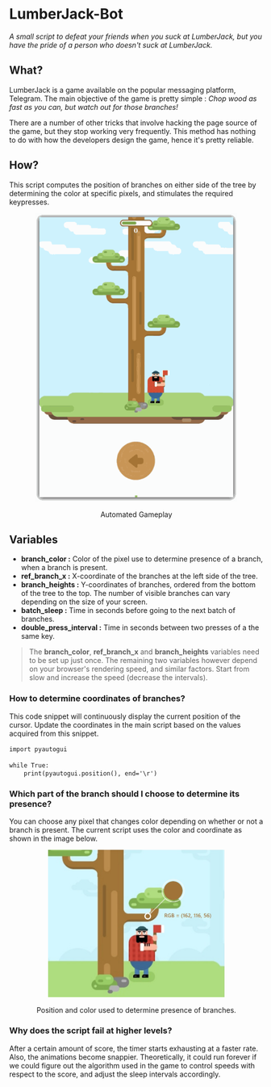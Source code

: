 # LumberJack-Bot
*A small script to defeat your friends when you suck at LumberJack, but you have the pride of a person who doesn't suck at LumberJack.*
## What?
LumberJack is a game available on the popular messaging platform, Telegram. The main objective of the game is pretty simple : 
*Chop wood as fast as you can, but watch out for those branches!*

There are a number of other tricks that involve hacking the page source of the game, but they stop working very frequently. This method has nothing to do with how the developers design the game, hence it's pretty reliable.
## How?
This script computes the position of branches on either side of the tree by determining the color at specific pixels, and stimulates the required keypresses.

<p align="center">
  <img width="400" src="https://raw.githubusercontent.com/ankit1w/LumberJack-Bot/assets/automated-gameplay.gif">
</p> 
<p align="center">
  Automated Gameplay
</p>

## Variables
 - **branch_color :**  Color of the pixel use to determine presence of a branch, when a branch is present.
 - **ref_branch_x :**  X-coordinate of the branches at the left side of the tree.
 - **branch_heights :** Y-coordinates of branches, ordered from the bottom of the tree to the top. The number of visible branches can vary depending on the size of your screen.
 - **batch_sleep :** Time in seconds before going to the next batch of branches.  
- **double_press_interval :** Time in seconds between two presses of a the same key.

> The **branch_color**, **ref_branch_x** and **branch_heights** variables need to be set up just once. The remaining two variables however depend on your browser's rendering speed, and similar factors. Start from slow and increase the speed (decrease the intervals).

### How to determine coordinates of branches?
This code snippet will continuously display the current position of the cursor. Update the coordinates in the main script based on the values acquired from this snippet.

    import pyautogui
    
    while True:
    	print(pyautogui.position(), end='\r')
  ### Which part of the branch should I choose to determine its presence?
  You can choose any pixel that changes color depending on whether or not a branch is present. The current script uses the color and coordinate as shown in the image below.
<p align="center">
  <img width="350" src="https://raw.githubusercontent.com/ankit1w/LumberJack-Bot/assets/color_data.jpg">
</p> 
<p align="center">
  Position and color used to determine presence of branches.
</p>

### Why does the script fail at higher levels?
After a certain amount of score, the timer starts exhausting at a faster rate. Also, the animations become snappier. Theoretically, it could run forever if we could figure out the algorithm used in the game to control speeds with respect to the score, and adjust the sleep intervals accordingly.

